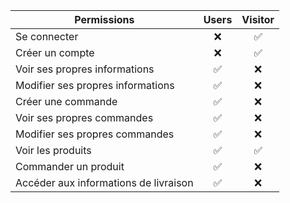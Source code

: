 <table align="center">
    <thead>
        <tr>
            <th align="center">Permissions</th>
            <th align="center">Users</th>
            <th align="center">Visitor</th>
        </tr>
    </thead>
    <tbody>
        <tr>
            <td>Se connecter</td>
            <td align="center">❌</td>
            <td align="center">✅</td>
        </tr>
        <tr>
            <td>Créer un compte</td>
            <td align="center">❌</td>
            <td align="center">✅</td>
        </tr>
        <tr>
            <td>Voir ses propres informations</td>
            <td align="center">✅</td>
            <td align="center">❌</td>
        </tr>
        <tr>
            <td>Modifier ses propres informations</td>
            <td align="center">✅</td>
            <td align="center">❌</td>
        </tr>
        <tr>
            <td>Créer une commande</td>
            <td align="center">✅</td>
            <td align="center">❌</td>
        </tr>
        <tr>
            <td>Voir ses propres commandes</td>
            <td align="center">✅</td>
            <td align="center">❌</td>
        </tr>
        <tr>
            <td>Modifier ses propres commandes</td>
            <td align="center">✅</td>
            <td align="center">❌</td>
        </tr>
        <tr>
            <td>Voir les produits</td>
            <td align="center">✅</td>
            <td align="center">✅</td>
        </tr>
        <tr>
            <td>Commander un produit</td>
            <td align="center">✅</td>
            <td align="center">❌</td>
        </tr>
        <tr>
            <td>Accéder aux informations de livraison</td>
            <td align="center">✅</td>
            <td align="center">❌</td>
        </tr>
    </tbody>
</table>